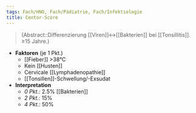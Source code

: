 ```yaml
---
tags: Fach/HNO, Fach/Pädiatrie, Fach/Infektiologie
title: Centor-Score
---
```

> (Abstract::Differenzierung [[Viren]]↔︎[[Bakterien]] bei [[Tonsillitis]]. ≥15 Jahre.)
- **Faktoren** (je 1 Pkt.)
	- [[Fieber]] >38°C
	- Kein [[Husten]]
	- Cervicale [[Lymphadenopathie]]
	- [[Tonsillen]]-Schwellung/-Exsudat
- **Interpretation**
	- *0 Pkt.:* 2.5% [[Bakterien]]
	- *2 Pkt.:* 15%
	- *4 Pkt.:* 50%